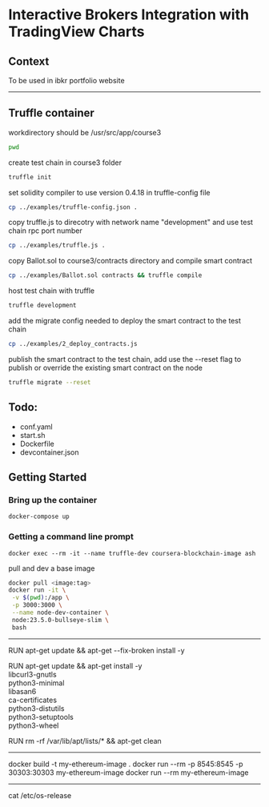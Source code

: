 # Interactive Brokers Integration with TradingView Charts

## Context

To be used in ibkr portfolio website

---

## Truffle container

workdirectory should be /usr/src/app/course3

```bash
pwd
```

create test chain in course3 folder

```bash
truffle init
```

set solidity compiler to use version 0.4.18 in truffle-config file

```bash
cp ../examples/truffle-config.json .
```

copy truffle.js to direcotry with network name "development" and use test chain rpc port number

```bash
cp ../examples/truffle.js .
```

copy Ballot.sol to course3/contracts directory and compile smart contract

```bash
cp ../examples/Ballot.sol contracts && truffle compile
```

host test chain with truffle

```bash
truffle development
```

add the migrate config needed to deploy the smart contract to the test chain

```bash
cp ../examples/2_deploy_contracts.js
```

publish the smart contract to the test chain, add use the --reset flag to publish or override the existing smart contract on the node

```bash
truffle migrate --reset
```

## Todo:

- conf.yaml
- start.sh
- Dockerfile
- devcontainer.json

## Getting Started

### Bring up the container

```
docker-compose up
```

### Getting a command line prompt

```
docker exec --rm -it --name truffle-dev coursera-blockchain-image ash
```

pull and dev a base image

```bash
docker pull <image:tag>
docker run -it \
 -v $(pwd):/app \
 -p 3000:3000 \
 --name node-dev-container \
 node:23.5.0-bullseye-slim \
 bash
```

---

RUN apt-get update && apt-get --fix-broken install -y

RUN apt-get update && apt-get install -y \
 libcurl3-gnutls \
 python3-minimal \
 libasan6 \
 ca-certificates \
 python3-distutils \
 python3-setuptools \
 python3-wheel

RUN rm -rf /var/lib/apt/lists/\* && apt-get clean

---

docker build -t my-ethereum-image .
docker run --rm -p 8545:8545 -p 30303:30303 my-ethereum-image
docker run --rm my-ethereum-image

---

cat /etc/os-release

